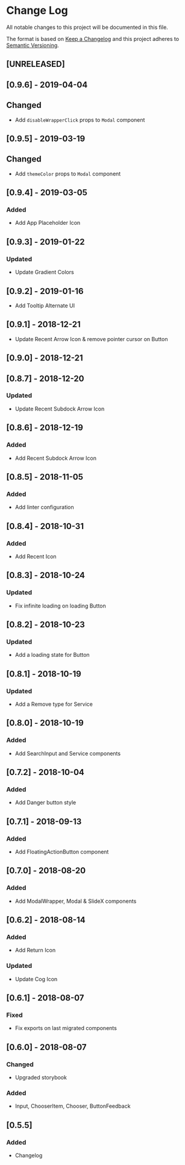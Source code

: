 # Change Log
All notable changes to this project will be documented in this file.

The format is based on [Keep a Changelog](http://keepachangelog.com/)
and this project adheres to [Semantic Versioning](http://semver.org/).

## [UNRELEASED]

## [0.9.6] - 2019-04-04
## Changed
- Add `disableWrapperClick` props to `Modal` component

## [0.9.5] - 2019-03-19
## Changed
- Add `themeColor` props to `Modal` component

## [0.9.4] - 2019-03-05
### Added
- Add App Placeholder Icon

## [0.9.3] - 2019-01-22
### Updated
- Update Gradient Colors

## [0.9.2] - 2019-01-16
- Add Tooltip Alternate UI

## [0.9.1] - 2018-12-21
- Update Recent Arrow Icon & remove pointer cursor on Button

## [0.9.0] - 2018-12-21

## [0.8.7] - 2018-12-20
### Updated
- Update Recent Subdock Arrow Icon

## [0.8.6] - 2018-12-19
### Added
- Add Recent Subdock Arrow Icon

## [0.8.5] - 2018-11-05
### Added
- Add linter configuration

## [0.8.4] - 2018-10-31
### Added
- Add Recent Icon

## [0.8.3] - 2018-10-24
### Updated
- Fix infinite loading on loading Button

## [0.8.2] - 2018-10-23
### Updated
- Add a loading state for Button

## [0.8.1] - 2018-10-19
### Updated
- Add a Remove type for Service

## [0.8.0] - 2018-10-19
### Added
- Add SearchInput and Service components

## [0.7.2] - 2018-10-04
### Added
- Add Danger button style

## [0.7.1] - 2018-09-13
### Added
- Add FloatingActionButton component

## [0.7.0] - 2018-08-20
### Added
- Add ModalWrapper, Modal & SlideX components

## [0.6.2] - 2018-08-14
### Added
- Add Return Icon

### Updated
- Update Cog Icon

## [0.6.1] - 2018-08-07
### Fixed
- Fix exports on last migrated components

## [0.6.0] - 2018-08-07
### Changed
- Upgraded storybook

### Added
- Input, ChooserItem, Chooser, ButtonFeedback

## [0.5.5]
### Added
- Changelog
